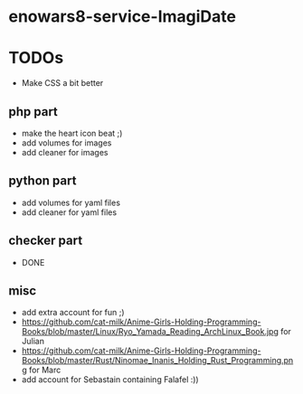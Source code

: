 # enowars8-service-ImagiDate

# TODOs
* Make CSS a bit better

## php part
* make the heart icon beat ;)
* add volumes for images
* add cleaner for images

## python part
* add volumes for yaml files
* add cleaner for yaml files

## checker part
* DONE
## misc
* add extra account for fun ;)
* https://github.com/cat-milk/Anime-Girls-Holding-Programming-Books/blob/master/Linux/Ryo_Yamada_Reading_ArchLinux_Book.jpg for Julian
* https://github.com/cat-milk/Anime-Girls-Holding-Programming-Books/blob/master/Rust/Ninomae_Inanis_Holding_Rust_Programming.png for Marc
* add account for Sebastain containing Falafel :))